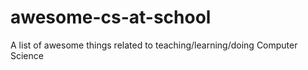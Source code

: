 # awesome-cs-at-school
A list of awesome things related to teaching/learning/doing Computer Science
